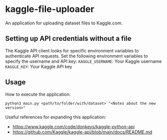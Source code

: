 # kaggle-file-uploader
An application for uploading dataset files to Kaggle.com.

## Setting up API credentials without a file
The Kaggle API client looks for specific environment variables to authenticate API requests. Set the following environment variables to specify the username and API key:
`KAGGLE_USERNAME`: Your Kaggle username
`KAGGLE_KEY`: Your Kaggle API key

## Usage
How to execute the application:
```
python3 main.py <path/to/folder/with/dataset> "<Notes about the new version>"
```

Useful references for expanding this application:
- https://www.kaggle.com/code/donkeys/kaggle-python-api
- https://github.com/Kaggle/kaggle-api/blob/main/docs/README.md